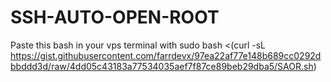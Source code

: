 # SSH-AUTO-OPEN-ROOT
Paste this bash in your vps terminal with sudo
bash <(curl -sL https://gist.githubusercontent.com/farrdevx/97ea22af77e148b689cc0292dbbddd3d/raw/4dd05c43183a77534035aef7f87ce89beb29dba5/SAOR.sh)
